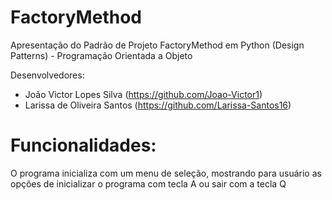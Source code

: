 # FactoryMethod
Apresentação do Padrão de Projeto FactoryMethod em Python (Design Patterns) - Programação Orientada a Objeto

Desenvolvedores: 
- João Victor Lopes Silva (https://github.com/Joao-Victor1)
- Larissa de Oliveira Santos (https://github.com/Larissa-Santos16)


# Funcionalidades:
O programa inicializa com um menu de seleção, mostrando para usuário as opções de inicializar o programa com tecla A ou sair com a tecla Q
